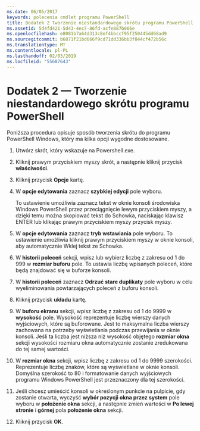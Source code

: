 ```yaml
---
ms.date: 06/05/2017
keywords: polecenia cmdlet programu PowerShell
title: Dodatek 2 Tworzenie niestandardowego skrótu programu PowerShell
ms.assetid: 5d4fd421-5d43-4ec7-86fd-acfe887b066e
ms.openlocfilehash: e8081b7a64d313c8ef4bbccf95f250445dd68ad9
ms.sourcegitcommit: b6871f21bd666f9cd71dd336bb3f844cf472b56c
ms.translationtype: MT
ms.contentlocale: pl-PL
ms.lasthandoff: 02/03/2019
ms.locfileid: "55687643"
---
```

# <a name="appendix-2---creating-a-custom-powershell-shortcut"></a>Dodatek 2 — Tworzenie niestandardowego skrótu programu PowerShell

Poniższa procedura opisuje sposób tworzenia skrótu do programu PowerShell Windows, który ma kilka opcji wygodne dostosowane.

1. Utwórz skrót, który wskazuje na Powershell.exe.

2. Kliknij prawym przyciskiem myszy skrót, a następnie kliknij przycisk **właściwości**.

3. Kliknij przycisk **Opcje** kartę.

4. W **opcje edytowania** zaznacz **szybkiej edycji** pole wyboru.

    To ustawienie umożliwia zaznacz tekst w oknie konsoli środowiska Windows PowerShell przez przeciągnięcie lewym przyciskiem myszy, a dzięki temu można skopiować tekst do Schowka, naciskając klawisz ENTER lub klikając prawym przyciskiem myszy przycisk myszy.

5. W **opcje edytowania** zaznacz **tryb wstawiania** pole wyboru. To ustawienie umożliwia kliknij prawym przyciskiem myszy w oknie konsoli, aby automatycznie Wklej tekst ze Schowka.

6. W **historii poleceń** sekcji, wpisz lub wybierz liczbę z zakresu od 1 do 999 w **rozmiar buforu** pole. To ustawia liczbę wpisanych poleceń, które będą znajdować się w buforze konsoli.

7. W **historii poleceń** zaznacz **Odrzuć stare duplikaty** pole wyboru w celu wyeliminowania powtarzających poleceń z buforu konsoli.

8. Kliknij przycisk **układu** kartę.

9. W **buforu ekranu** sekcji, wpisz liczbę z zakresu od 1 do 9999 w **wysokość** pole. Wysokość reprezentuje liczbę wierszy danych wyjściowych, które są buforowane. Jest to maksymalna liczba wierszy zachowana na potrzeby wyświetlania podczas przewijania w oknie konsoli. Jeśli ta liczba jest niższa niż wysokość objętego **rozmiar okna** sekcji wysokości rozmiaru okna automatycznie zostanie zredukowana do tej samej wartości.

10. W **rozmiar okna** sekcji, wpisz liczbę z zakresu od 1 do 9999 szerokości. Reprezentuje liczbę znaków, które są wyświetlane w oknie konsoli. Domyślna szerokość to 80 i formatowanie danych wyjściowych programu Windows PowerShell jest przeznaczony dla tej szerokości.

11. Jeśli chcesz umieścić konsoli w określonym punkcie na pulpicie, gdy zostanie otwarta, wyczyść **wybór pozycji okna przez system** pole wyboru w **położenie okna** sekcji, a następnie zmień wartości w  **Po lewej stronie** i **górnej** pola **położenie okna** sekcji.

12. Kliknij przycisk **OK**.